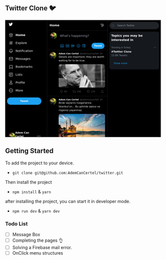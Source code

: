 ## Twitter Clone 🐦

<img src="./store/twitter.jpg" />

## Getting Started
  To add the project to your device.
  - `git clone git@github.com:AdemCanCertel/twitter.git`

  Then install the project
  - `npm install` & `yarn`

  after installing the project, you can start it in developer mode.
  - `npm run dev` & `yarn dev`

### Todo List 
  - [ ] Message Box 
  - [ ] Completing the pages 👌
  - [ ] Solving a Firebase mail error.
  - [ ] OnClick menu structures